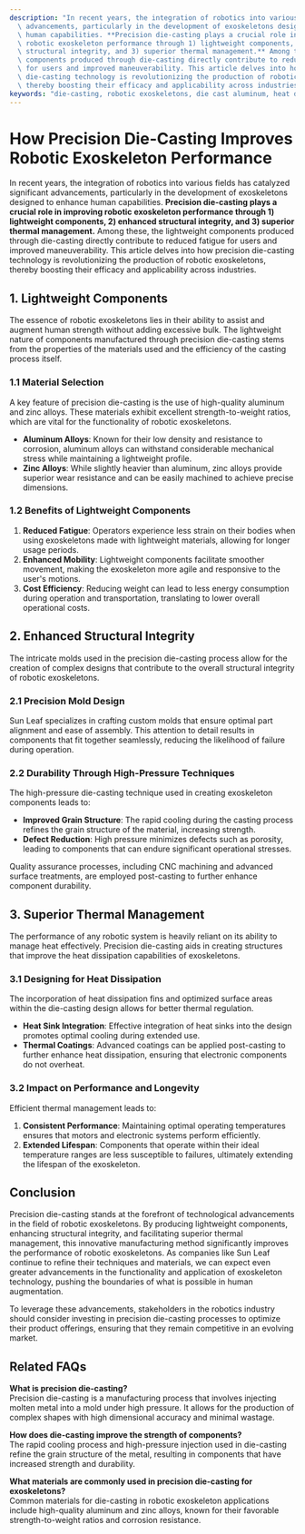 ```yaml
---
description: "In recent years, the integration of robotics into various fields has catalyzed significant\
  \ advancements, particularly in the development of exoskeletons designed to enhance\
  \ human capabilities. **Precision die-casting plays a crucial role in improving\
  \ robotic exoskeleton performance through 1) lightweight components, 2) enhanced\
  \ structural integrity, and 3) superior thermal management.** Among these, the lightweight\
  \ components produced through die-casting directly contribute to reduced fatigue\
  \ for users and improved maneuverability. This article delves into how precision\
  \ die-casting technology is revolutionizing the production of robotic exoskeletons,\
  \ thereby boosting their efficacy and applicability across industries."
keywords: "die-casting, robotic exoskeletons, die cast aluminum, heat dissipation fins"
---
```

# How Precision Die-Casting Improves Robotic Exoskeleton Performance

In recent years, the integration of robotics into various fields has catalyzed significant advancements, particularly in the development of exoskeletons designed to enhance human capabilities. **Precision die-casting plays a crucial role in improving robotic exoskeleton performance through 1) lightweight components, 2) enhanced structural integrity, and 3) superior thermal management.** Among these, the lightweight components produced through die-casting directly contribute to reduced fatigue for users and improved maneuverability. This article delves into how precision die-casting technology is revolutionizing the production of robotic exoskeletons, thereby boosting their efficacy and applicability across industries.

## **1. Lightweight Components**

The essence of robotic exoskeletons lies in their ability to assist and augment human strength without adding excessive bulk. The lightweight nature of components manufactured through precision die-casting stems from the properties of the materials used and the efficiency of the casting process itself. 

### **1.1 Material Selection**

A key feature of precision die-casting is the use of high-quality aluminum and zinc alloys. These materials exhibit excellent strength-to-weight ratios, which are vital for the functionality of robotic exoskeletons. 

- **Aluminum Alloys**: Known for their low density and resistance to corrosion, aluminum alloys can withstand considerable mechanical stress while maintaining a lightweight profile.
- **Zinc Alloys**: While slightly heavier than aluminum, zinc alloys provide superior wear resistance and can be easily machined to achieve precise dimensions.

### **1.2 Benefits of Lightweight Components**

1. **Reduced Fatigue**: Operators experience less strain on their bodies when using exoskeletons made with lightweight materials, allowing for longer usage periods.
2. **Enhanced Mobility**: Lightweight components facilitate smoother movement, making the exoskeleton more agile and responsive to the user's motions.
3. **Cost Efficiency**: Reducing weight can lead to less energy consumption during operation and transportation, translating to lower overall operational costs.

## **2. Enhanced Structural Integrity**

The intricate molds used in the precision die-casting process allow for the creation of complex designs that contribute to the overall structural integrity of robotic exoskeletons. 

### **2.1 Precision Mold Design**

Sun Leaf specializes in crafting custom molds that ensure optimal part alignment and ease of assembly. This attention to detail results in components that fit together seamlessly, reducing the likelihood of failure during operation.

### **2.2 Durability Through High-Pressure Techniques**

The high-pressure die-casting technique used in creating exoskeleton components leads to:

- **Improved Grain Structure**: The rapid cooling during the casting process refines the grain structure of the material, increasing strength.
- **Defect Reduction**: High pressure minimizes defects such as porosity, leading to components that can endure significant operational stresses.

Quality assurance processes, including CNC machining and advanced surface treatments, are employed post-casting to further enhance component durability.

## **3. Superior Thermal Management**

The performance of any robotic system is heavily reliant on its ability to manage heat effectively. Precision die-casting aids in creating structures that improve the heat dissipation capabilities of exoskeletons.

### **3.1 Designing for Heat Dissipation**

The incorporation of heat dissipation fins and optimized surface areas within the die-casting design allows for better thermal regulation. 

- **Heat Sink Integration**: Effective integration of heat sinks into the design promotes optimal cooling during extended use.
- **Thermal Coatings**: Advanced coatings can be applied post-casting to further enhance heat dissipation, ensuring that electronic components do not overheat.

### **3.2 Impact on Performance and Longevity**

Efficient thermal management leads to:

1. **Consistent Performance**: Maintaining optimal operating temperatures ensures that motors and electronic systems perform efficiently.
2. **Extended Lifespan**: Components that operate within their ideal temperature ranges are less susceptible to failures, ultimately extending the lifespan of the exoskeleton.

## **Conclusion**

Precision die-casting stands at the forefront of technological advancements in the field of robotic exoskeletons. By producing lightweight components, enhancing structural integrity, and facilitating superior thermal management, this innovative manufacturing method significantly improves the performance of robotic exoskeletons. As companies like Sun Leaf continue to refine their techniques and materials, we can expect even greater advancements in the functionality and application of exoskeleton technology, pushing the boundaries of what is possible in human augmentation.

To leverage these advancements, stakeholders in the robotics industry should consider investing in precision die-casting processes to optimize their product offerings, ensuring that they remain competitive in an evolving market.

## Related FAQs

**What is precision die-casting?**  
Precision die-casting is a manufacturing process that involves injecting molten metal into a mold under high pressure. It allows for the production of complex shapes with high dimensional accuracy and minimal wastage.

**How does die-casting improve the strength of components?**  
The rapid cooling process and high-pressure injection used in die-casting refine the grain structure of the metal, resulting in components that have increased strength and durability.

**What materials are commonly used in precision die-casting for exoskeletons?**  
Common materials for die-casting in robotic exoskeleton applications include high-quality aluminum and zinc alloys, known for their favorable strength-to-weight ratios and corrosion resistance.
